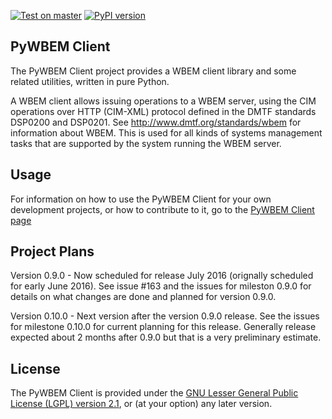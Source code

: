 [![Test on master](https://img.shields.io/travis/pywbem/pywbem/master.svg?style=plastic&label=test%20on%20master)](https://travis-ci.org/pywbem/pywbem/branches)
[![PyPI version](https://img.shields.io/pypi/v/pywbem.svg?style=plastic&label=PyPI%20version)](https://pypi.python.org/pypi/pywbem)

PyWBEM Client
-------------

The PyWBEM Client project provides a WBEM client library and some related
utilities, written in pure Python.

A WBEM client allows issuing operations to a WBEM server, using the CIM
operations over HTTP (CIM-XML) protocol defined in the DMTF standards
DSP0200 and DSP0201. See http://www.dmtf.org/standards/wbem for information
about WBEM. This is used for all kinds of systems management tasks that are
supported by the system running the WBEM server.

Usage
-----

For information on how to use the PyWBEM Client for your own development
projects, or how to contribute to it, go to the
[PyWBEM Client page](http://pywbem.github.io/pywbem/)

Project Plans
-------------

Version 0.9.0 - Now scheduled for release July 2016 (orignally scheduled for
early June 2016).  See issue #163 and the issues for mileston 0.9.0 for details
on what changes are done and planned for version 0.9.0.

Version 0.10.0 - Next version after the version 0.9.0 release. See the issues
for milestone 0.10.0 for current planning for this release. Generally release
expected about 2 months after 0.9.0 but that is a very preliminary estimate.

License
-------

The PyWBEM Client is provided under the
[GNU Lesser General Public License (LGPL) version 2.1](src/pywbem/LICENSE.txt),
or (at your option) any later version.
